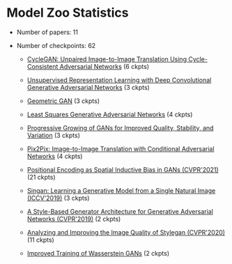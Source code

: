 # Model Zoo Statistics

- Number of papers: 11

- Number of checkpoints: 62

  - [CycleGAN: Unpaired Image-to-Image Translation Using Cycle-Consistent Adversarial Networks](https://github.com/open-mmlab/mmgeneration/blob/master/configs/cyclegan) (6 ckpts)

  - [Unsupervised Representation Learning with Deep Convolutional Generative Adversarial Networks](https://github.com/open-mmlab/mmgeneration/blob/master/configs/dcgan) (3 ckpts)

  - [Geometric GAN](https://github.com/open-mmlab/mmgeneration/blob/master/configs/ggan) (3 ckpts)

  - [Least Squares Generative Adversarial Networks](https://github.com/open-mmlab/mmgeneration/blob/master/configs/lsgan) (4 ckpts)

  - [Progressive Growing of GANs for Improved Quality, Stability, and Variation](https://github.com/open-mmlab/mmgeneration/blob/master/configs/pggan) (3 ckpts)

  - [Pix2Pix: Image-to-Image Translation with Conditional Adversarial Networks](https://github.com/open-mmlab/mmgeneration/blob/master/configs/pix2pix) (4 ckpts)

  - [Positional Encoding as Spatial Inductive Bias in GANs (CVPR'2021)](https://github.com/open-mmlab/mmgeneration/blob/master/configs/positional_encoding_in_gans) (21 ckpts)

  - [Singan: Learning a Generative Model from a Single Natural Image (ICCV'2019)](https://github.com/open-mmlab/mmgeneration/blob/master/configs/singan) (3 ckpts)

  - [A Style-Based Generator Architecture for Generative Adversarial Networks (CVPR'2019)](https://github.com/open-mmlab/mmgeneration/blob/master/configs/styleganv1) (2 ckpts)

  - [Analyzing and Improving the Image Quality of Stylegan (CVPR'2020)](https://github.com/open-mmlab/mmgeneration/blob/master/configs/styleganv2) (11 ckpts)

  - [Improved Training of Wasserstein GANs](https://github.com/open-mmlab/mmgeneration/blob/master/configs/wgan-gp) (2 ckpts)
